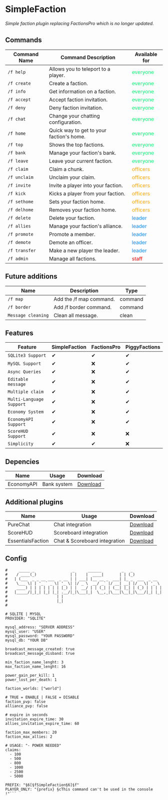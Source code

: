 # SimpleFaction

###### Simple faction plugin replacing FactionsPro which is no longer updated.

## Commands

| Command Name   | Command Description                                      | Available for                         |
|----------------|----------------------------------------------------------|---------------------------------------|
| `/f help`      | Allows you to teleport to a player.                      | <font color="#03fc73"> everyone       |
| `/f create`    | Create a faction.                                        | <font color="#03fc73"> everyone       |
| `/f info`      | Get information on a faction.                            | <font color="#03fc73"> everyone       |
| `/f accept`    | Accept faction invitation.                               | <font color="#03fc73"> everyone       |
| `/f deny`      | Deny faction invitation.                                 | <font color="#03fc73"> everyone       |
| `/f chat`      | Change your chatting configuration.                      | <font color="#03fc73"> everyone       |
| `/f home`      | Quick way to get to your faction's home.                 | <font color="#03fc73"> everyone       |
| `/f top`       | Shows the top factions.                                  | <font color="#03fc73"> everyone       |
| `/f bank`      | Manage your faction's bank.                              | <font color="#03fc73"> everyone       |
| `/f leave`     | Leave your current faction.                              | <font color="#03fc73"> everyone       |
| `/f claim`     | Claim a chunk.                                           | <font color="#fca503"> officers       |
| `/f unclaim`   | Unclaim your claim.                                      | <font color="#fca503"> officers       |
| `/f invite`    | Invite a player into your faction.                       | <font color="#fca503"> officers       |
| `/f kick`      | Kicks a player from your faction.                        | <font color="#fca503"> officers       |
| `/f sethome`   | Sets your faction home.                                  | <font color="#fca503"> officers       |
| `/f delhome`   | Removes your faction home.                               | <font color="#fca503"> officers       |
| `/f delete`    | Delete your faction.                                     | <font color="#1589F0"> leader         |
| `/f allies`    | Manage your faction's alliance.                          | <font color="#1589F0"> leader         |
| `/f promote`   |  Promote a member.                                       | <font color="#1589F0"> leader         |
| `/f demote`    | Demote an officer.                                       | <font color="#1589F0"> leader         |
| `/f transfer`  | Make a new player the leader.                            | <font color="#1589F0"> leader         |
| `/f admin`     | Manage all factions.                                     | <font color="red"> staff              | 

## Future additions

| Name                      | Description                           | Type    |
|---------------------------|---------------------------------------|---------|
| `/f map`                  | Add the /f map command.               | command |
| `/f border`               | Add /f border command.                | command |
| `Message cleaning`        | Clean all message.                    | clean   |

## Features

| Feature                   | SimpleFaction   | FactionsPro| PiggyFactions| 
|---------------------------|-----------------|------------|--------------|
| `SQLite3 Support`         | ✔               | ✔         | ✔            |
| `MySQL Support`           | ✔               | ❌         | ✔            |
| `Async Queries`           | ✔               | ❌         | ✔            |
| `Editable message`        | ✔               | ❌         | ✔            |
| `Multiple claim`          | ✔               | ❌         | ✔            |                  
| `Multi-Language Support`  | ✔               | ❌         | ✔            |
| `Economy System`          | ✔               | ❌         | ✔            |
| `EconomyAPI Support`      | ✔               | ❌         | ✔            |
| `ScoreHUD Support`        | ✔               | ❌         | ❌            |
| `Simplicity`              | ✔               | ✔         | ❌            |

## Depencies
| Name          | Usage         | Download                                      |
|---------------|---------------|-----------------------------------------------| 
| EconomyAPI    | Bank system   |[Download](https://poggit.pmmp.io/p/EconomyAPI)|

## Additional plugins
| Name              | Usage                         | Download                                                   |
|-------------------|-------------------------------|------------------------------------------------------------| 
| PureChat          | Chat integration              | [Download](https://github.com/AyzrixYTB/PureChat-UPDATED)  |
| ScoreHUD          | Scoreboard integration        | [Download](https://poggit.pmmp.io/p/ScoreHud)              |
| EssentialsFaction | Chat & Scoreboard integration | [Download](https://github.com/Zoumi-Dev/FacEssential)      |

## Config
```
#     _____ _                 _      ______         _   _
#    / ____(_)               | |    |  ____|       | | (_)
#   | (___  _ _ __ ___  _ __ | | ___| |__ __ _  ___| |_ _  ___  _ __
#    \___ \| | '_ ` _ \| '_ \| |/ _ \  __/ _` |/ __| __| |/ _ \| '_ \
#    ____) | | | | | | | |_) | |  __/ | | (_| | (__| |_| | (_) | | | |
#   |_____/|_|_| |_| |_| .__/|_|\___|_|  \__,_|\___|\__|_|\___/|_| |_|
#                      | |
#                      |_|
#

# SQLITE | MYSQL
PROVIDER: "SQLITE"

mysql_address: "SERVER ADDRESS"
mysql_user: "USER"
mysql_password: "YOUR PASSWORD"
mysql_db: "YOUR DB"

broadcast_message_created: true
broadcast_message_disband: true

min_faction_name_lenght: 3
max_faction_name_lenght: 16

power_gain_per_kill: 1
power_lost_per_death: 1

faction_worlds: ["world"]

# TRUE = ENABLE | FALSE = DISABLE
faction_pvp: false
alliance_pvp: false

# expire in seconds
invitation_expire_time: 30
allies_invitation_expire_time: 60

faction_max_members: 20
faction_max_allies: 2

# USAGE: "- POWER NEEDED"
claims:
  - 100
  - 500
  - 800
  - 1000
  - 2500
  - 5000

PREFIX: "§6[§fSimpleFaction§6]§f"
PLAYER_ONLY: "{prefix} §cThis command can't be used in the console !"```

